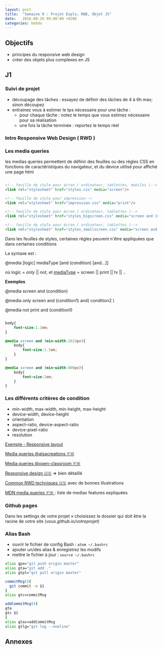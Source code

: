 ```yaml
---
layout: post
title:  "Semaine 9 : Projet Explo, RWD, Objet JS"
date:   2016-08-29 09:00:00 +0200
categories: hebdo
---
```


## Objectifs

- principes du responsive web design
- créer des objets plus complexes en JS

## J1

### Suivi de projet

- découpage des tâches : essayez de définir des tâches de 4 à 6h max; sinon découpez
- entrainez vous à estimer le tps nécessaire pour une tâche : 
  - pour chaque tâche : notez le temps que vous estimez nécessaire pour sa réalisation
  - une fois la tâche terminée : reportez le temps réel

### Intro Responsive Web Design ( RWD )

### Les media queries

les medias queries permettent de définir des feuilles ou des régles CSS en fonctions de caractéristiques du navigateur, et du device
utilisé pour affiché une page html

```html

<!-- feuille de style pour écran ( ordinateur, tablettes, mobiles )-->
<link rel="stylesheet" href="styles.css" media="screen"/>

<!-- feuille de style pour impression-->
<link rel="stylesheet" href="impression.css" media="print"/>

<!-- feuille de style pour écran ( ordinateur, tablettes )-->
<link rel="stylesheet" href="styles_bigscreen.css" media="screen and (min-width:800px)"/>

<!-- feuille de style pour écran ( ordinateur, tablettes )-->
<link rel="stylesheet" href="styles_smallscreen.css" media="screen and (max-width:800px)"/>

```

Dans les feuilles de styles, certaines règles peuvent n'être appliquées que dans certaines conditions

La syntaxe est :

@media [logic] mediaType [and (condition) [and...]]

où logic = *only* || *not*, et [mediaType](https://developer.mozilla.org/fr/docs/Web/CSS/Media_queries) = screen || print || tv || ..

**Exemples**

@media screen and (condition)

@media only screen and (condition1) and( condition2 )

@media not print and (condition1)

```css

body{
	font-size:1.2em;
}

@media screen and (min-width:1024px){
	body{
		font-size:1.5em;
	}
}

@media screen and (min-width:800px){
	body{
		font-size:2em;
	}
}

```

### Les différents critères de condition

- min-width, max-width, min-height, max-height
- device-width, device-height
- orientation
- aspect-ratio, device-aspect-ratio
- device-pixel-ratio
- resolution

[Exemple - Responsive layout](http://jsbin.com/fawiko/1/edit?html,output)

[Media queries @alsacreations :fr:](http://www.alsacreations.com/article/lire/930-css3-media-queries.html)

[Media queries @open-classroom :fr:](http://www.alsacreations.com/article/lire/930-css3-media-queries.html)

[Responsive design :us:](http://learn.shayhowe.com/advanced-html-css/responsive-web-design/) => bien détaillé

[Common RWD techniques :us:](http://www.sitepoint.com/common-techniques-in-responsive-web-design/) avec de bonnes illustrations

[MDN media queries :fr: ](https://developer.mozilla.org/fr/docs/Web/CSS/Media_queries) : liste de medias features expliquées

### Github pages

Dans les settings de votre projet » choisissez le dossier qui doit être la racine de votre site (*vous.github.io/votreprojet*)

### Alias Bash 

- ouvrir le fichier de config Bash : `atom ~/.bashrc`
- ajouter un/des alias & enregistrez les modifs
- mettre le fichier à jour : `source ~/.bashrc`

```bash
alias gpo="git push origin master"
alias gta="git add ."
alias gtpl="git pull origin master"

commitMsg(){
  git commit -m $1
}
alias gtc=commitMsg

addCommitMsg(){
gta
gtc $1
}
alias gtac=addCommitMsg
alias gtlg="git log --oneline"
````

## Annexes